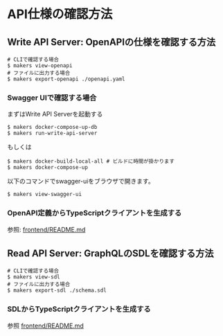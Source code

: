 # API仕様の確認方法

## Write API Server: OpenAPIの仕様を確認する方法

```shell
# CLIで確認する場合
$ makers view-openapi
# ファイルに出力する場合
$ makers export-openapi ./openapi.yaml
```

### Swagger UIで確認する場合

まずはWrite API Serverを起動する

```shell
$ makers docker-compose-up-db
$ makers run-write-api-server
```

もしくは

```shell
$ makers docker-build-local-all # ビルドに時間が掛かります
$ makers docker-compose-up
```

以下のコマンドでswagger-uiをブラウザで開きます。

```shell
$ makers view-swagger-ui
```

### OpenAPI定義からTypeScriptクライアントを生成する

参照: [frontend/README.md](../../frontend/README.md#openapi-の-typescirpt-クライアントを自動生成する)

## Read API Server: GraphQLのSDLを確認する方法

```shell
# CLIで確認する場合
$ makers view-sdl
# ファイルに出力する場合
$ makers export-sdl ./schema.sdl
```

### SDLからTypeScriptクライアントを生成する

参照 [frontend/README.md](../../frontend/README.md#graphql-の-typescirpt-クライアントを自動生成する)
